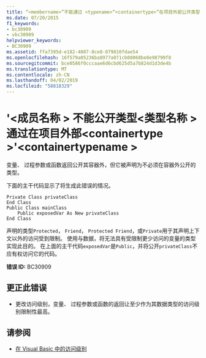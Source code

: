 ```yaml
---
title: “<membername>”不能通过 <typename>“<containertype>”在项目外部公开类型“<containertypename>”
ms.date: 07/20/2015
f1_keywords:
- bc30909
- vbc30909
helpviewer_keywords:
- BC30909
ms.assetid: ffa7395d-e182-4087-8ce8-079810fdae54
ms.openlocfilehash: 16f579a05236ba8977a071cb08068be8e98799f8
ms.sourcegitcommit: bce0586f0cccaae6d6cbd625d5a7b824d1d3de4b
ms.translationtype: MT
ms.contentlocale: zh-CN
ms.lasthandoff: 04/02/2019
ms.locfileid: "58818329"
---
```

# <a name="membername-cannot-expose-type-typename-outside-the-project-through-containertype-containertypename"></a>'\<成员名称 > 不能公开类型\<类型名称 > 通过在项目外部\<containertype >'\<containertypename >
变量、 过程参数或函数返回公开其容器外，但它被声明为不必须在容器外公开的类型。  
  
 下面的主干代码显示了将生成此错误的情况。  
  
```  
Private Class privateClass  
End Class  
Public Class mainClass  
    Public exposedVar As New privateClass  
End Class  
```  
  
 声明的类型`Protected`， `Friend`， `Protected Friend`，或`Private`用于其声明上下文以外的访问受到限制。 使用与数据，将无法具有受限制更少访问的变量的类型实现此目的。 在上面的主干代码`exposedVar`是`Public`，并将公开`privateClass`不应有权访问它的代码。  
  
 **错误 ID:** BC30909  
  
## <a name="to-correct-this-error"></a>更正此错误  
  
-   更改访问级别，变量、 过程参数或函数的返回让至少作为其数据类型的访问级别限制性最高。  
  
## <a name="see-also"></a>请参阅

- [在 Visual Basic 中的访问级别](../../../visual-basic/programming-guide/language-features/declared-elements/access-levels.md)
